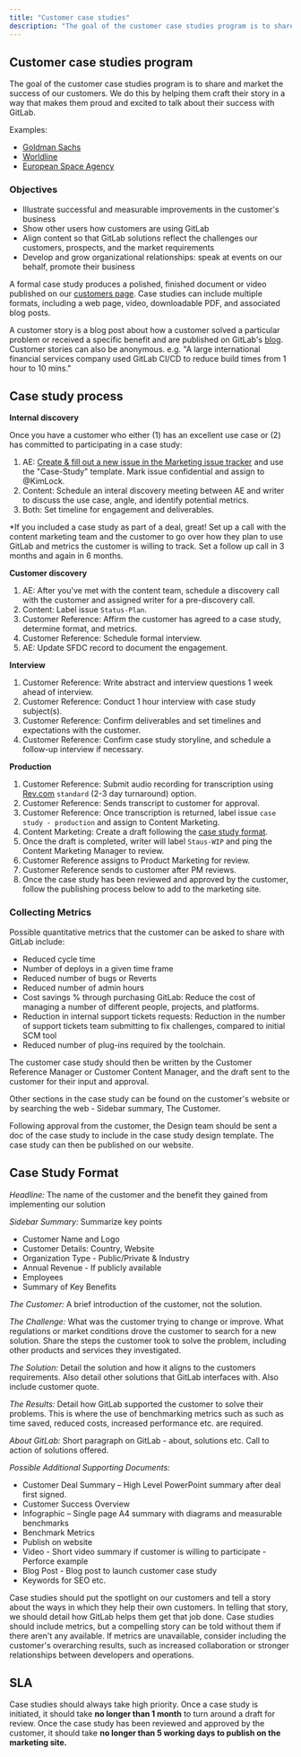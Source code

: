 ```yaml
---
title: "Customer case studies"
description: "The goal of the customer case studies program is to share and market the success of our customers."
---
```


## Customer case studies program

The goal of the customer case studies program is to share and market the success of our customers. We do this by helping
them craft their story in a way that makes them proud and excited to talk about their success with GitLab.

Examples:

- [Goldman Sachs](https://about.gitlab.com/customers/goldman-sachs/)
- [Worldline](https://about.gitlab.com/customers/worldline/)
- [European Space Agency](https://about.gitlab.com/customers/european-space-agency/)

### Objectives

- Illustrate successful and measurable improvements in the customer's business
- Show other users how customers are using GitLab
- Align content so that GitLab solutions reflect the challenges our customers, prospects, and the market requirements
- Develop and grow organizational relationships: speak at events on our behalf, promote their business

A formal case study produces a polished, finished document or video published on our
[customers page](https://about.gitlab.com/customers/). Case studies can include multiple formats, including
a web page, video, downloadable PDF, and associated blog posts.

A customer story is a blog post about how a customer solved a particular problem or
received a specific benefit and are published on GitLab's [blog](https://about.gitlab.com/blog/).
Customer stories can also be anonymous. e.g. "A large international financial services
company used GitLab CI/CD to reduce build times from 1 hour to 10 mins."

## Case study process

**Internal discovery**

Once you have a customer who either (1) has an excellent use case or (2) has committed to participating in a case study:

1. AE: [Create & fill out a new issue in the Marketing issue tracker](https://gitlab.com/gitlab-com/marketing/product-marketing/issues/new?issue%5Bassignee_id%5D=&issue%5Bmilestone_id%5D=) and use the "Case-Study" template. Mark issue confidential and assign to @KimLock.
1. Content: Schedule an interal discovery meeting between AE and writer to discuss the use case, angle, and identify potential metrics.
1. Both: Set timeline for engagement and deliverables.

*If you included a case study as part of a deal, great! Set up a call with the content marketing team and the customer to go over how they plan to use GitLab and metrics the customer is willing to track. Set a follow up call in 3 months and again in 6 months.

**Customer discovery**

1. AE: After you've met with the content team, schedule a discovery call with the customer and assigned writer for a pre-discovery call.
1. Content: Label issue `Status-Plan`.
1. Customer Reference: Affirm the customer has agreed to a case study, determine format, and metrics.
1. Customer Reference: Schedule formal interview.
1. AE: Update SFDC record to document the engagement.

**Interview**

1. Customer Reference: Write abstract and interview questions 1 week ahead of interview.
1. Customer Reference: Conduct 1 hour interview with case study subject(s).
1. Customer Reference: Confirm deliverables and set timelines and expectations with the customer.
1. Customer Reference: Confirm case study storyline, and schedule a follow-up interview if necessary.

**Production**

1. Customer Reference: Submit audio recording for transcription using [Rev.com](https://rev.com/) `standard` (2-3 day turnaround) option.
1. Customer Reference: Sends transcript to customer for approval.
1. Customer Reference: Once transcription is returned, label issue `case study - production` and assign to Content Marketing.
1. Content Marketing: Create a draft following the [case study format](/handbook/marketing/brand-and-product-marketing/product-and-solution-marketing/customer-advocacy/case-studies/#case-study-format).
1. Once the draft is completed, writer will label `Staus-WIP` and ping the Content Marketing Manager to review.
1. Customer Reference assigns to Product Marketing for review.
1. Customer Reference sends to customer after PM reviews.
1. Once the case study has been reviewed and approved by the customer, follow the publishing process below to add to the marketing site.

### Collecting Metrics

Possible quantitative metrics that the customer can be asked to share with GitLab include:

- Reduced cycle time
- Number of deploys in a given time frame
- Reduced number of bugs or Reverts
- Reduced number of admin hours
- Cost savings % through purchasing GitLab: Reduce the cost of managing a number of different people, projects, and platforms.
- Reduction in internal support tickets requests: Reduction in the number of support tickets team submitting to fix challenges, compared to initial SCM tool
- Reduced number of plug-ins required by the toolchain.

The customer case study should then be written by the Customer Reference Manager or Customer Content Manager, and the draft sent to the customer for their input and approval.

Other sections in the case study can be found on the customer's website or by searching the web - Sidebar summary, The Customer.

Following approval from the customer, the Design team should be sent a doc of the case study to include in the case study design template. The case study can then be published on our website.

## Case Study Format

*Headline:* The name of the customer and the benefit they gained from implementing our solution

*Sidebar Summary:* Summarize key points

- Customer Name and Logo
- Customer Details: Country, Website
- Organization Type - Public/Private & Industry
- Annual Revenue - If publicly available
- Employees
- Summary of Key Benefits

*The Customer:* A brief introduction of the customer, not the solution.

*The Challenge:* What was the customer trying to change or improve. What regulations or market conditions drove the customer to search for a new solution. Share the steps the customer took to solve the problem, including other products and services they investigated.

*The Solution:* Detail the solution and how it aligns to the customers requirements. Also detail other solutions that GitLab interfaces with. Also include customer quote.

*The Results:* Detail how GitLab supported the customer to solve their problems. This is where the use of benchmarking metrics such as such as time saved, reduced costs, increased performance etc. are required.

*About GitLab:* Short paragraph on GitLab - about, solutions etc. Call to action of solutions offered.

*Possible Additional Supporting Documents:*

- Customer Deal Summary – High Level PowerPoint summary after deal first signed.
- Customer Success Overview
- Infographic – Single page A4 summary with diagrams and measurable benchmarks
- Benchmark Metrics
- Publish on website
- Video - Short video summary if customer is willing to participate - Perforce example
- Blog Post - Blog post to launch customer case study
- Keywords for SEO etc.

Case studies should put the spotlight on our customers and tell a story about the ways in which they help their own customers. In telling that story, we should detail how GitLab helps them get that job done. Case studies should include metrics, but a compelling story can be told without them if there aren't any available. If metrics are unavailable, consider including the customer's overarching results, such as increased collaboration or stronger relationships between developers and operations.

## SLA

Case studies should always take high priority. Once a case study is initiated,
it should take **no longer than 1 month**  to turn around a draft for review. Once the case study has been reviewed and approved by the customer,
it should take **no longer than 5 working days to publish on the marketing site.**

